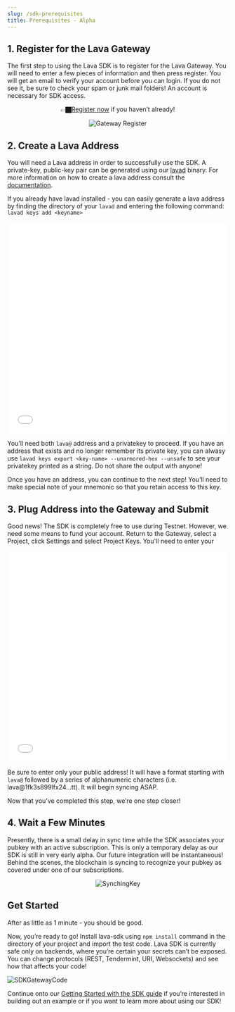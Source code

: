 ```yaml
---
slug: /sdk-prerequisites
title: Prerequisites - Alpha
---
```


## 1. Register for the Lava Gateway

The first step to using the Lava SDK is to register for the Lava Gateway. You will need to enter a few pieces of information and then press register. You will get an email to verify your account before you can login. If you do not see it, be sure to check your spam or junk mail folders! An account is necessary for SDK access.

<center>

👉🏿[Register now](https://accounts.lavanet.xyz/register) if you haven’t already!


![Gateway Register](/img/tutorial/sdk/GatewayRegister.png)

</center>

## 2. Create a Lava Address

You will need a Lava address in order to successfully use the SDK. A private-key, public-key pair can be generated using our [lavad](https://github.com/lavanet/lava) binary. For more information on how to create a lava address consult the [documentation](https://docs.lavanet.xyz/wallet#account).

If you already have lavad installed - you can easily generate a lava address by finding the directory of your `lavad` and entering the following command: `lavad keys add <keyname>`

<iframe width="100%" height="480" src="/img/tutorial/sdk/adding_lava_key.mp4" frameborder="0" allow="autoplay; encrypted-media; gyroscope; picture-in-picture" allowfullscreen></iframe>


You'll need both `lava@` address and a privatekey to proceed. If you have an address that exists and no longer remember its private key, you can alwasy use `lavad keys export <key-name> --unarmored-hex --unsafe` to see your privatekey printed as a string. Do not share the output with anyone!

Once you have an address, you can continue to the next step! You’ll need to make special note of your mnemonic so that you retain access to this key.

## 3. **Plug Address into the Gateway and Submit**

Good news! The SDK is completely free to use during Testnet. However, we need some means to fund your account. Return to the Gateway, select a Project, click Settings and select Project Keys. You'll need to enter your 

<iframe width="100%" height="480" src="/img/tutorial/sdk/sdk-gateway-integation.mp4" frameborder="0" allow="encrypted-media; gyroscope; picture-in-picture" allowfullscreen></iframe>

Be sure to enter only your public address! It will have a format starting with `lava@` followed by a series of alphanumeric characters (i.e. lava@1fk3s899lfx24…tt). It will begin syncing ASAP.

Now that you’ve completed this step, we’re one step closer!

## 4. **Wait a Few Minutes**

Presently, there is a small delay in sync time while the SDK associates your pubkey with an active subscription. This is only a temporary delay as our SDK is still in very early alpha. Our future integration will be instantaneous! Behind the scenes, the blockchain is syncing to recognize your pubkey as covered under one of our subscriptions.

<center>

![SynchingKey](/img/tutorial/sdk/SynchingKey.png)

</center>

## **Get Started**

After as little as 1 minute - you should be good. 

Now, you’re ready to go! Install lava-sdk using `npm install` command in the directory of your project and import the test code. Lava SDK is currently safe only on backends, where you’re certain your secrets can’t be exposed. You can change protocols (REST, Tendermint, URI, Websockets) and see how that affects your code!

![SDKGatewayCode](/img/tutorial/sdk/SDKGWCode.png)

Continue onto our [Getting Started with the SDK guide](docs/access-apis/sdk-getting-started.md) if you’re interested in building out an example or if you want to learn more about using our SDK!